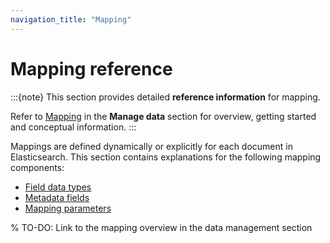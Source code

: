 ```yaml
---
navigation_title: "Mapping"
---
```

# Mapping reference

:::{note}
This section provides detailed **reference information** for mapping.

Refer to [Mapping](docs-content://manage-data/data-store/mapping.md) in the **Manage data** section for overview, getting started and conceptual information.
:::

Mappings are defined dynamically or explicitly for each document in Elasticsearch.
This section contains explanations for the following mapping components:

- [Field data types](/reference/elasticsearch/mapping-reference/field-data-types.md)
- [Metadata fields](/reference/elasticsearch/mapping-reference/document-metadata-fields.md)
- [Mapping parameters](/reference/elasticsearch/mapping-reference/mapping-parameters.md)

% TO-DO: Link to the mapping overview in the data management section